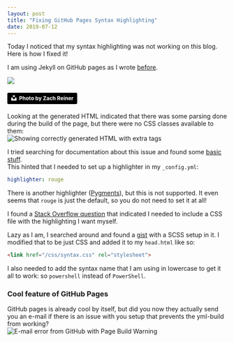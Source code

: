```yaml
---
layout: post
title: "Fixing GitHub Pages Syntax Highlighting"
date: 2019-07-12
---
```


Today I noticed that my syntax highlighting was not working on this blog. Here is how I fixed it!  

I am using Jekyll on GitHub pages as I wrote [before](https://rajbos.github.io/blog/2017/12/17/trying-out-jekyll-on-github-pages).

![](/images/20190712.02/zach-reiner-unsplash.jpg)

#### <a style="background-color:black;color:white;text-decoration:none;padding:4px 6px;font-family:-apple-system, BlinkMacSystemFont, &quot;San Francisco&quot;, &quot;Helvetica Neue&quot;, Helvetica, Ubuntu, Roboto, Noto, &quot;Segoe UI&quot;, Arial, sans-serif;font-size:12px;font-weight:bold;line-height:1.2;display:inline-block;border-radius:3px" href="https://unsplash.com/@_zachreiner_?utm_medium=referral&amp;utm_campaign=photographer-credit&amp;utm_content=creditBadge" target="_blank" rel="noopener noreferrer" title="Download free do whatever you want high-resolution photos from Zach Reiner"><span style="display:inline-block;padding:2px 3px"><svg xmlns="http://www.w3.org/2000/svg" style="height:12px;width:auto;position:relative;vertical-align:middle;top:-2px;fill:white" viewBox="0 0 32 32"><title>unsplash-logo</title><path d="M10 9V0h12v9H10zm12 5h10v18H0V14h10v9h12v-9z"></path></svg></span><span style="display:inline-block;padding:2px 3px">Photo by Zach Reiner</span></a>

Looking at the generated HTML indicated that there was some parsing done during the build of the page, but there were no CSS classes available to them:  
![Showing correctly generated HTML with extra tags](/images/20190712.02/20190712_02.png)

I tried searching for documentation about this issue and found some [basic stuff](https://help.github.com/en/articles/page-build-failed-invalid-highlighter-language).  
This hinted that I needed to set up a highlighter in my `_config.yml`:
```yml
highlighter: rouge
```
There is another highlighter ([Pygments](http://pygments.org/)), but this is not supported. It even seems that `rouge` is just the default, so you do not need to set it at all!

I found a [Stack Overflow question](https://stackoverflow.com/questions/42188235/jekyll-github-pages-syntax-highlighting-not-working) that indicated I needed to include a CSS file with the highlighting I want myself.

Lazy as I am, I searched around and found a [gist](https://gist.github.com/) with a SCSS setup in it. I modified that to be just CSS and added it to my `head.html` like so:  
```html
<link href="/css/syntax.css" rel="stylesheet">
``` 

I also needed to add the syntax name that I am using in lowercase to get it all to work: so `powershell` instead of `PowerShell`.

### Cool feature of GitHub Pages
GitHub pages is already cool by itself, but did you now they actually send you an e-mail if there is an issue with you setup that prevents the yml-build from working?   
![E-mail error from GitHub with Page Build Warning](/images/20190712.02/20190712_01.png)  